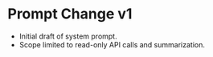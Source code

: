 # Prompt Change v1
- Initial draft of system prompt.
- Scope limited to read-only API calls and summarization.
